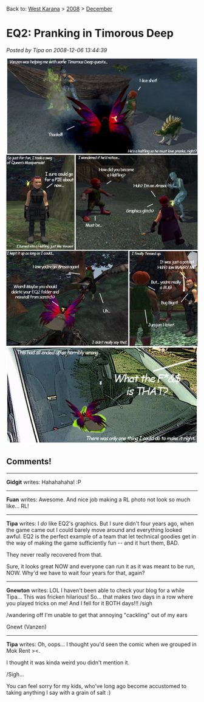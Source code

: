 Back to: [West Karana](/posts/westkarana.md) > [2008](/posts/2008/westkarana.md) > [December](./westkarana.md)
# EQ2: Pranking in Timorous Deep

*Posted by Tipa on 2008-12-06 13:44:39*

![](../../../uploads/2008/12/vanzencomic.jpg "vanzencomic")

## Comments!

---

**Gidgit** writes: Hahahahaha! :P

---

**Fuan** writes: Awesome. And nice job making a RL photo not look so much like... RL!

---

**Tipa** writes: I *do* like EQ2's graphics. But I sure didn't four years ago, when the game came out I could barely move around and everything looked awful. EQ2 is the perfect example of a team that let technical goodies get in the way of making the game sufficiently fun -- and it hurt them, BAD.

They never really recovered from that.

Sure, it looks great NOW and everyone can run it as it was meant to be run, NOW. Why'd we have to wait four years for that, again?

---

**Gnewton** writes: LOL I haven't been able to check your blog for a while Tipa... This was fricken hilarious! So... that makes two days in a row where you played tricks on me! And I fell for it BOTH days!!! /sigh

/wandering off I'm unable to get that annoying "cackling" out of my ears

Gnewt (Vanzen)

---

**Tipa** writes: Oh, oops... I thought you'd seen the comic when we grouped in Mok Rent ><.

I thought it was kinda weird you didn't mention it.

/Sigh...

You can feel sorry for my kids, who've long ago become accustomed to taking anything I say with a grain of salt :)

